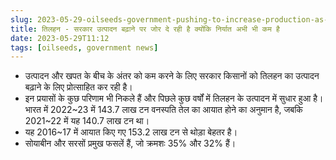 ```yaml
---
slug: 2023-05-29-oilseeds-government-pushing-to-increase-production-as-exports-still-underwhelming
title: तिलहन - सरकार उत्पादन बढ़ाने पर जोर दे रही है क्योंकि निर्यात अभी भी कम है
date: 2023-05-29T11:12
tags: [oilseeds, government news]
---
```


- उत्पादन और खपत के बीच के अंतर को कम करने के लिए सरकार किसानों को तिलहन का उत्पादन बढ़ाने के लिए प्रोत्साहित कर रही है।
- इन प्रयासों के कुछ परिणाम भी निकले हैं और पिछले कुछ वर्षों में तिलहन के उत्पादन में सुधार हुआ है। भारत में 2022~23 में 143.7 लाख टन वनस्पति तेल का आयात होने का अनुमान है, जबकि 2021~22 में यह 140.7 लाख टन था।
- यह 2016~17 में आयात किए गए 153.2 लाख टन से थोड़ा बेहतर है।
- सोयाबीन और सरसों प्रमुख फसलें हैं, जो क्रमशः 35% और 32% हैं।
